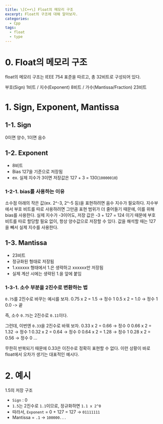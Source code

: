 ```yaml
---
title: \[C++\] Float의 메모리 구조
excerpt: Float의 구조에 대해 알아보자.
categories:
  - Cpp
tags:
  - float
  - type
---
```


# 0. Float의 메모리 구조

float의 메모리 구조는 IEEE 754 표준을 따르고, 총 32비트로 구성되어 있다.

부호(Sign) 1비트 / 지수(Exponent) 8비트 / 가수(Mantissa/Fraction) 23비트

# 1. Sign, Exponent, Mantissa

## 1-1. Sign
0이면 양수, 1이면 음수

## 1-2. Exponent
- 8비트
- Bias 127을 기준으로 저장됨
- ex. 실제 지수가 3이면 저장값은 127 + 3 = 130(`10000010`)

### 1-2-1. bias를 사용하는 이유
소수점 아래의 작은 값(ex. 2^-3, 2^-5 등)을 표현하려면 음수 지수가 필요하다.
지수부에서 부호 비트를 따로 사용하려면 그만큼 표현 범위가 더 줄어들기 때문에, 이를 위해 bias를 사용한다.
실제 지수가 -3이어도, 저장 값은 -3 + 127 = 124 이기 때문에 부호 비트를 따로 할당할 필요 없이, 항상 양수값으로 저장할 수 있다. 값을 해석할 때는 127을 빼서 실제 지수를 사용한다.

## 1-3. Mantissa
- 23비트
- 정규화된 형태로 저장됨
- 1.xxxxxx 형태에서 1.은 생략하고 xxxxxx만 저장됨
- 실제 계산 시에는 생략된 1.을 앞에 붙임

### 1-3-1. 소수 부분을 2진수로 변환하는 법
`0.75`를 2진수로 바꾸는 예시를 보자.
0.75 x 2 = 1.5 -> 정수 1
0.5 x 2 = 1.0 -> 정수 1
0.0 -> 끝

즉, 소수 `0.75`는 2진수로 `0.11`이다.

그런데, 이번엔 `0.33`을 2진수로 바꿔 보자.
0.33 x 2 = 0.66 -> 정수 0
0.66 x 2 = 1.32 -> 정수 1
0.32 x 2 = 0.64 -> 정수 0
0.64 x 2 = 1.28 -> 정수 1
0.28 x 2 = 0.56 -> 정수 0
...

무한히 반복되기 때문에 0.33은 이진수로 정확히 표현할 수 없다. 이런 상황이 바로 float에서 오차가 생기는 대표적인 예시다.

# 2. 예시

1.5의 저장 구조
- `Sign` : 0
- `1.5`는 2진수로 `1.1`이므로, 정규화하면 `1.1 x 2^0`
- 따라서, `Exponent` = 0 + 127 = 127 -> `01111111`
- Mantissa = `.1` -> `100000...`

